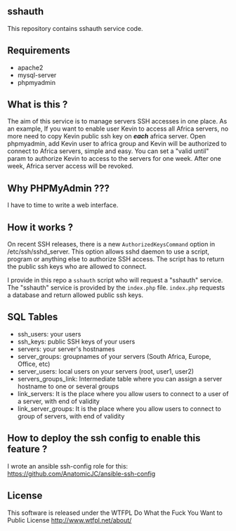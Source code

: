sshauth
-------

This repository contains sshauth service code.

## Requirements ##

 - apache2
 - mysql-server
 - phpmyadmin

## What is this ? ##

The aim of this service is to manage servers SSH accesses in one place. 
As an example, If you want to enable user Kevin to access all Africa servers, no more need to copy Kevin public ssh key on ***each*** africa server. Open phpmyadmin, add Kevin user to africa group and Kevin will be authorized to connect to Africa servers, simple and easy.
You can set a "valid until" param to authorize Kevin to access to the servers for one week. After one week, Africa server access will be revoked.

## Why PHPMyAdmin ??? ##

I have to time to write a web interface.

## How it works ? ##

On recent SSH releases, there is a new `AuthorizedKeysCommand` option in /etc/ssh/sshd_server. This option allows sshd daemon to use a script, program or anything else to authorize SSH access. The script has to return the public ssh keys who are allowed to connect.

I provide in this repo a `sshauth` script who will request a "sshauth" service. The "sshauth" service is provided by the `index.php` file. `index.php` requests a database and return allowed public ssh keys.

## SQL Tables ##

* ssh_users: your users
* ssh_keys: public SSH keys of your users
* servers: your server's hostnames
* server_groups: groupnames of your servers (South Africa, Europe, Office, etc)
* server_users: local users on your servers (root, user1, user2)
* servers_groups_link: Intermediate table where you can assign a server hostname to one or several groups
* link_servers: It is the place where you allow users to connect to a user of a server, with end of validity
* link_server_groups: It is the place where you allow users to connect to group of servers, with end of validity

## How to deploy the ssh config to enable this feature ? ##

I wrote an ansible ssh-config role for this: https://github.com/AnatomicJC/ansible-ssh-config

## License ##

This software is released under the WTFPL
Do What the Fuck You Want to Public License http://www.wtfpl.net/about/
